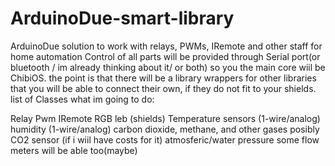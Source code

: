 # ArduinoDue-smart-library
ArduinoDue solution to work with relays, PWMs, IRemote and other staff for home automation 
Сontrol of all parts will be provided through Serial port(or bluetooth / im already thinking about it/ or both) so you 
the main core wiil be ChibiOS.
the point is that there will be a library wrappers for other libraries
that you will be able to connect their own, if they do not fit to your shields.
list of Classes what im going to do:

Relay
Pwm
IRemote 
RGB leb (shields)
Temperature sensors (1-wire/analog)
humidity (1-wire/analog)
carbon dioxide, methane, and other gases
posibly CO2 sensor (if i wiil have costs for it)
atmosferic/water pressure
some flow meters will be able too(maybe)

